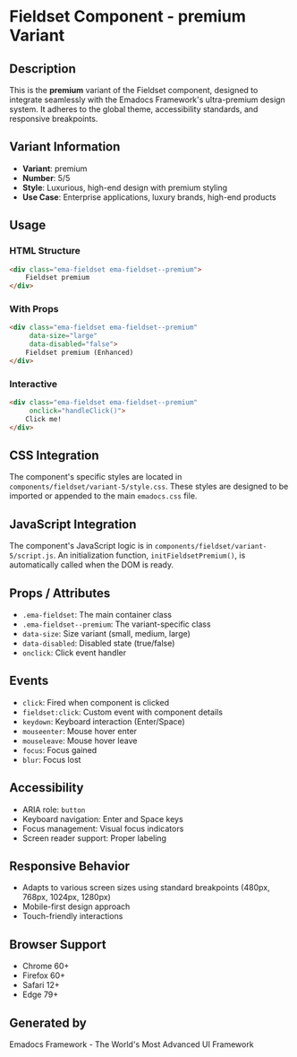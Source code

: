 # Fieldset Component - premium Variant

## Description
This is the **premium** variant of the Fieldset component, designed to integrate seamlessly with the Emadocs Framework's ultra-premium design system. It adheres to the global theme, accessibility standards, and responsive breakpoints.

## Variant Information
- **Variant**: premium
- **Number**: 5/5
- **Style**: Luxurious, high-end design with premium styling
- **Use Case**: Enterprise applications, luxury brands, high-end products

## Usage

### HTML Structure
```html
<div class="ema-fieldset ema-fieldset--premium">
    Fieldset premium
</div>
```

### With Props
```html
<div class="ema-fieldset ema-fieldset--premium" 
     data-size="large" 
     data-disabled="false">
    Fieldset premium (Enhanced)
</div>
```

### Interactive
```html
<div class="ema-fieldset ema-fieldset--premium" 
     onclick="handleClick()">
    Click me!
</div>
```

## CSS Integration
The component's specific styles are located in `components/fieldset/variant-5/style.css`. These styles are designed to be imported or appended to the main `emadocs.css` file.

## JavaScript Integration
The component's JavaScript logic is in `components/fieldset/variant-5/script.js`. An initialization function, `initFieldsetPremium()`, is automatically called when the DOM is ready.

## Props / Attributes
- `.ema-fieldset`: The main container class
- `.ema-fieldset--premium`: The variant-specific class
- `data-size`: Size variant (small, medium, large)
- `data-disabled`: Disabled state (true/false)
- `onclick`: Click event handler

## Events
- `click`: Fired when component is clicked
- `fieldset:click`: Custom event with component details
- `keydown`: Keyboard interaction (Enter/Space)
- `mouseenter`: Mouse hover enter
- `mouseleave`: Mouse hover leave
- `focus`: Focus gained
- `blur`: Focus lost

## Accessibility
- ARIA role: `button`
- Keyboard navigation: Enter and Space keys
- Focus management: Visual focus indicators
- Screen reader support: Proper labeling

## Responsive Behavior
- Adapts to various screen sizes using standard breakpoints (480px, 768px, 1024px, 1280px)
- Mobile-first design approach
- Touch-friendly interactions

## Browser Support
- Chrome 60+
- Firefox 60+
- Safari 12+
- Edge 79+

## Generated by
Emadocs Framework - The World's Most Advanced UI Framework
